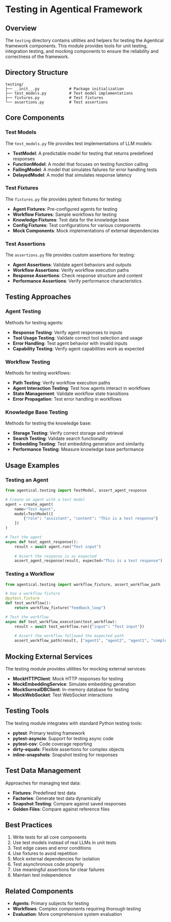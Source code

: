 # Testing in Agentical Framework

## Overview

The `testing` directory contains utilities and helpers for testing the Agentical framework components. This module provides tools for unit testing, integration testing, and mocking components to ensure the reliability and correctness of the framework.

## Directory Structure

```
testing/
├── __init__.py             # Package initialization
├── test_models.py          # Test model implementations
├── fixtures.py             # Test fixtures
└── assertions.py           # Test assertions
```

## Core Components

### Test Models

The `test_models.py` file provides test implementations of LLM models:

- **TestModel**: A predictable model for testing that returns predefined responses
- **FunctionModel**: A model that focuses on testing function calling
- **FailingModel**: A model that simulates failures for error handling tests
- **DelayedModel**: A model that simulates response latency

### Test Fixtures

The `fixtures.py` file provides pytest fixtures for testing:

- **Agent Fixtures**: Pre-configured agents for testing
- **Workflow Fixtures**: Sample workflows for testing
- **Knowledge Fixtures**: Test data for the knowledge base
- **Config Fixtures**: Test configurations for various components
- **Mock Components**: Mock implementations of external dependencies

### Test Assertions

The `assertions.py` file provides custom assertions for testing:

- **Agent Assertions**: Validate agent behaviors and outputs
- **Workflow Assertions**: Verify workflow execution paths
- **Response Assertions**: Check response structure and content
- **Performance Assertions**: Verify performance characteristics

## Testing Approaches

### Agent Testing

Methods for testing agents:

- **Response Testing**: Verify agent responses to inputs
- **Tool Usage Testing**: Validate correct tool selection and usage
- **Error Handling**: Test agent behavior with invalid inputs
- **Capability Testing**: Verify agent capabilities work as expected

### Workflow Testing

Methods for testing workflows:

- **Path Testing**: Verify workflow execution paths
- **Agent Interaction Testing**: Test how agents interact in workflows
- **State Management**: Validate workflow state transitions
- **Error Propagation**: Test error handling in workflows

### Knowledge Base Testing

Methods for testing the knowledge base:

- **Storage Testing**: Verify correct storage and retrieval
- **Search Testing**: Validate search functionality
- **Embedding Testing**: Test embedding generation and similarity
- **Performance Testing**: Measure knowledge base performance

## Usage Examples

### Testing an Agent

```python
from agentical.testing import TestModel, assert_agent_response

# Create an agent with a test model
agent = create_agent(
    name="Test Agent",
    model=TestModel([
        {"role": "assistant", "content": "This is a test response"}
    ])
)

# Test the agent
async def test_agent_response():
    result = await agent.run("Test input")
    
    # Assert the response is as expected
    assert_agent_response(result, expected="This is a test response")
```

### Testing a Workflow

```python
from agentical.testing import workflow_fixture, assert_workflow_path

# Use a workflow fixture
@pytest.fixture
def test_workflow():
    return workflow_fixture("feedback_loop")

# Test the workflow
async def test_workflow_execution(test_workflow):
    result = await test_workflow.run({"input": "Test input"})
    
    # Assert the workflow followed the expected path
    assert_workflow_path(result, ["agent1", "agent2", "agent1", "complete"])
```

## Mocking External Services

The testing module provides utilities for mocking external services:

- **MockHTTPClient**: Mock HTTP responses for testing
- **MockEmbeddingService**: Simulate embedding generation
- **MockSurrealDBClient**: In-memory database for testing
- **MockWebSocket**: Test WebSocket interactions

## Testing Tools

The testing module integrates with standard Python testing tools:

- **pytest**: Primary testing framework
- **pytest-asyncio**: Support for testing async code
- **pytest-cov**: Code coverage reporting
- **dirty-equals**: Flexible assertions for complex objects
- **inline-snapshots**: Snapshot testing for responses

## Test Data Management

Approaches for managing test data:

- **Fixtures**: Predefined test data
- **Factories**: Generate test data dynamically
- **Snapshot Testing**: Compare against saved responses
- **Golden Files**: Compare against reference files

## Best Practices

1. Write tests for all core components
2. Use test models instead of real LLMs in unit tests
3. Test edge cases and error conditions
4. Use fixtures to avoid repetition
5. Mock external dependencies for isolation
6. Test asynchronous code properly
7. Use meaningful assertions for clear failures
8. Maintain test independence

## Related Components

- **Agents**: Primary subjects for testing
- **Workflows**: Complex components requiring thorough testing
- **Evaluation**: More comprehensive system evaluation